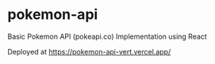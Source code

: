 # pokemon-api

Basic Pokemon API (pokeapi.co) Implementation using React

Deployed at https://pokemon-api-vert.vercel.app/
